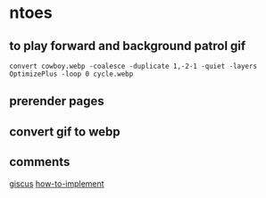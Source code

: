 # ntoes

[](https://codepen.io/alvaromontoro/pen/ZERmQYd)
[](https://developer.mozilla.org/en-US/docs/Web/HTML/Attributes/rel)

## to play forward and background patrol gif

`convert cowboy.webp -coalesce -duplicate 1,-2-1 -quiet -layers OptimizePlus -loop 0 cycle.webp`

## prerender pages

[](https://developer.chrome.com/docs/web-platform/prerender-pages#prerendering-from-the-address-bar)

## convert gif to webp

[](https://developers.google.com/speed/webp/docs/precompiled)

## comments

[giscus](https://giscus.app/)
[how-to-implement](https://www.justinjbird.me/blog/2023/adding-comments-to-a-hugo-site-using-giscus/)

